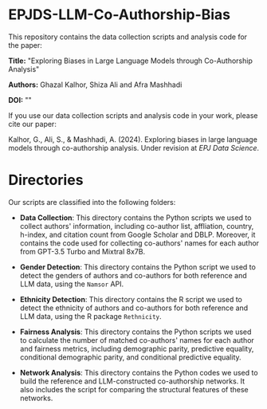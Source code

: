 # EPJDS-LLM-Co-Authorship-Bias

This repository contains the data collection scripts and analysis code for the paper:

**Title:** "Exploring Biases in Large Language Models through Co-Authorship Analysis"

**Authors:** Ghazal Kalhor, Shiza Ali and Afra Mashhadi

**DOI:** ""

If you use our data collection scripts and analysis code in your work, please cite our paper:

Kalhor, G., Ali, S., & Mashhadi, A. (2024). Exploring biases in large language models through co-authorship analysis. Under revision at *EPJ Data Science*.

# Directories

Our scripts are classified into the following folders:

* **Data Collection**: This directory contains the Python scripts we used to collect authors' information, including co-author list, affliation, country, h-index, and citation count from Google Scholar and DBLP. Moreover, it contains the code used for collecting co-authors' names for each author from GPT-3.5 Turbo and Mixtral 8x7B.

* **Gender Detection**: This directory contains the Python script we used to detect the genders of authors and co-authors for both reference and LLM data, using the `Namsor` API.

* **Ethnicity Detection**: This directory contains the R script we used to detect the ethnicity of authors and co-authors for both reference and LLM data, using the R package `Rethnicity`.

* **Fairness Analysis**: This directory contains the Python scripts we used to calculate the number of matched co-authors' names for each author and fairness metrics, including demographic parity, predictive equality, conditional demographic parity, and conditional predictive equality.

* **Network Analysis**: This directory contains the Python codes we used to build the reference and LLM-constructed co-authorship networks. It also includes the script for comparing the structural features of these networks.